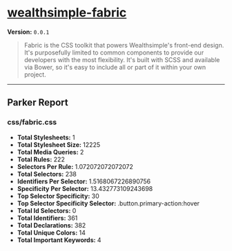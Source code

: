 # [wealthsimple-fabric]( http://fabric.wealthsimple.com )

**Version:** `0.0.1`

> Fabric is the CSS toolkit that powers Wealthsimple's front-end design. It's purposefully limited to common components to provide our developers with the most flexibility. It's built with SCSS and available via Bower, so it's easy to include all or part of it within your own project.

* * *

## Parker Report

### css/fabric.css

- **Total Stylesheets:** 1
- **Total Stylesheet Size:** 12225
- **Total Media Queries:** 2
- **Total Rules:** 222
- **Selectors Per Rule:** 1.072072072072072
- **Total Selectors:** 238
- **Identifiers Per Selector:** 1.5168067226890756
- **Specificity Per Selector:** 13.432773109243698
- **Top Selector Specificity:** 30
- **Top Selector Specificity Selector:** .button.primary-action:hover
- **Total Id Selectors:** 0
- **Total Identifiers:** 361
- **Total Declarations:** 382
- **Total Unique Colors:** 14
- **Total Important Keywords:** 4
